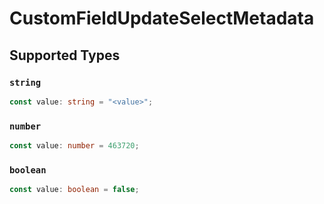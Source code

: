 # CustomFieldUpdateSelectMetadata


## Supported Types

### `string`

```typescript
const value: string = "<value>";
```

### `number`

```typescript
const value: number = 463720;
```

### `boolean`

```typescript
const value: boolean = false;
```

